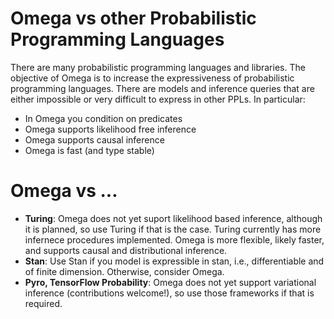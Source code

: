 # Omega vs other Probabilistic Programming Languages

There are many probabilistic programming languages and libraries.
The objective of Omega is to increase the expressiveness of probabilistic programming languages.  There are models and inference queries that are either impossible or very difficult to express in other PPLs.  In particular:

- In Omega you condition on predicates
- Omega supports likelihood free inference
- Omega supports causal inference
- Omega is fast (and type stable)

# Omega vs ...
- __Turing__: Omega does not yet suport likelihood based inference, although it is planned, so use Turing if that is the case.  Turing currently has more infernece procedures implemented. Omega is more flexible, likely faster, and supports causal and distributional inference.
- __Stan__: Use Stan if you model is expressible in stan, i.e.,  differentiable and of finite dimension.  Otherwise, consider Omega.
- __Pyro, TensorFlow Probability__: Omega does not yet support variational inference (contributions welcome!), so use those frameworks if that is required.

